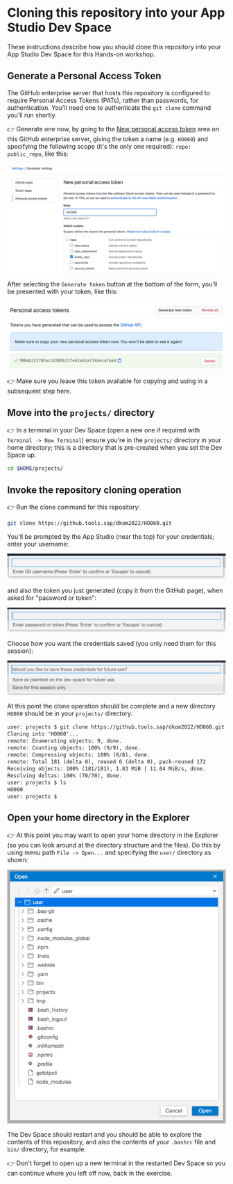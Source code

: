 # Cloning this repository into your App Studio Dev Space

These instructions describe how you should clone this repository into your App Studio Dev Space for this Hands-on workshop.

## Generate a Personal Access Token

The GitHub enterprise server that hosts this repository is configured to require Personal Access Tokens (PATs), rather than passwords, for authentication. You'll need one to authenticate the `git clone` command you'll run shortly.

👉 Generate one now, by going to the [New personal access token](https://github.tools.sap/settings/tokens/new) area on this GitHub enterprise server, giving the token a name (e.g. `HO060`) and specifying the following scope (it's the only one required): `repo: public_repo`, like this:

![Creating a new PAT](assets/creating-new-pat.png)

After selecting the `Generate token` button at the bottom of the form, you'll be presented with your token, like this:

![New PAT](assets/new-pat.png)

👉 Make sure you leave this token available for copying and using in a subsequent step here.

## Move into the `projects/` directory

👉 In a terminal in your Dev Space (open a new one if required with `Terminal -> New Terminal`) ensure you're in the `projects/` directory in your home directory; this is a directory that is pre-created when you set the Dev Space up.

```bash
cd $HOME/projects/
```

## Invoke the repository cloning operation

👉 Run the clone command for this repository:

```bash
git clone https://github.tools.sap/dkom2022/HO060.git
```

You'll be prompted by the App Studio (near the top) for your credentials; enter your username:

![request for username](assets/request-username.png)

and also the token you just generated (copy it from the GitHub page), when asked for "password or token":

![request for password or token](assets/request-password-token.png)

Choose how you want the credentials saved (you only need them for this session):

![choose how the credentials should be saved](assets/save-credentials.png)

At this point the clone operation should be complete and a new directory `HO060` should be in your `projects/` directory:

```
user: projects $ git clone https://github.tools.sap/dkom2022/HO060.git
Cloning into 'HO060'...
remote: Enumerating objects: 9, done.
remote: Counting objects: 100% (9/9), done.
remote: Compressing objects: 100% (8/8), done.
remote: Total 181 (delta 0), reused 6 (delta 0), pack-reused 172
Receiving objects: 100% (181/181), 1.83 MiB | 11.04 MiB/s, done.
Resolving deltas: 100% (70/70), done.
user: projects $ ls
HO060
user: projects $
```

## Open your home directory in the Explorer

👉 At this point you may want to open your home directory in the Explorer (so you can look around at the directory structure and the files). Do this by using menu path `File -> Open...` and specifying the `user/` directory as shown:

![opening the user directory](assets/open-user-dir.png)

The Dev Space should restart and you should be able to explore the contents of this repository, and also the contents of your `.bashrc` file and `bin/` directory, for example.

👉 Don't forget to open up a new terminal in the restarted Dev Space so you can continue where you left off now, back in the exercise.
